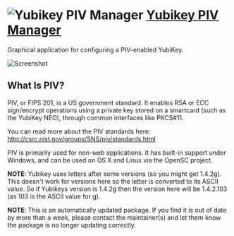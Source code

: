 # ![Yubikey PIV Manager](https://cdn.jsdelivr.net/gh/pauby/ChocoPackages@8002542d/icons/yubikey-piv-manager.png "Yubikey PIV Manager Logo") [Yubikey PIV Manager](https://chocolatey.org/packages/yubikey-piv-manager)

Graphical application for configuring a PIV-enabled YubiKey.

![Screenshot](https://github.com/pauby/chocopackages/tree/master/automatic/yubikey-piv-manager/screenshot.png)

## What Is PIV?

PIV, or FIPS 201, is a US government standard. It enables RSA or ECC sign/encrypt operations using a private key stored on a smartcard (such as the YubiKey NEO), through common interfaces like PKCS#11.

You can read more about the PIV standards here: http://csrc.nist.gov/groups/SNS/piv/standards.html

PIV is primarily used for non-web applications. It has built-in support under Windows, and can be used on OS X and Linux via the OpenSC project.

**NOTE**: Yubikey uses letters after some versions (so you might get 1.4.2g). This doesn't work for versions here so the letter is converted to its ASCII value. So if Yubikeys version is 1.4.2g then the version here will be 1.4.2.103 (as 103 is the ASCII value for g).

**NOTE**: This is an automatically updated package. If you find it is out of date by more than a week, please contact the maintainer(s) and let them know the package is no longer updating correctly.